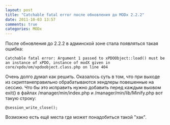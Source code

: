 ```yaml
---
layout: post
title: "Catchable fatal error после обновления до MODx 2.2.2"
date: 2011-10-03 13:57
comments: true
categories: MODx
---
```

После обновления до 2.2.2 в админской зоне стала появляться такая ошибка:

```
Catchable fatal error: Argument 1 passed to xPDOObject::load() must be an instance of xPDO, instance of modX given in core/xpdo/om/xpdoobject.class.php on line 404
```

Очень долго думал как решить. Оказалось суть в том, что при выходе из скриптанеправильно обрабатываются хендлеры повешенные на сессию. Что бы это исправить нужно добавить перед каждым выовом exit() в файлах /manager/min/index.php и /manager/min/lib/Minify.php вот такую строку:

```
@session_write_close();
```

Возможно есть ещё места где может понадобиться такой "хак".
